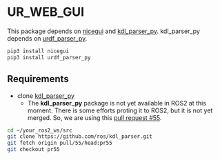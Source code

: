 # UR_WEB_GUI

This package depends on [nicegui](https://nicegui.io/) and [kdl_parser_py](https://wiki.ros.org/kdl_parser_py).
kdl_parser_py depends on [urdf_parser_py](https://github.com/ros/urdf_parser_py/tree/ros2).

```bash
pip3 install nicegui
pip3 install urdf_parser_py
```

## Requirements

* clone [kdl_parser_py](https://github.com/ros/kdl_parser.git)
    * The **kdl_parser_py** package is not yet available in ROS2 at this moment. There is some efforts proting it to ROS2, but it is not yet merged. So, we are using this [pull request #55](https://github.com/ros/kdl_parser/pull/55).

```bash
cd ~/your_ros2_ws/src
git clone https://github.com/ros/kdl_parser.git
git fetch origin pull/55/head:pr55
git checkout pr55
```
